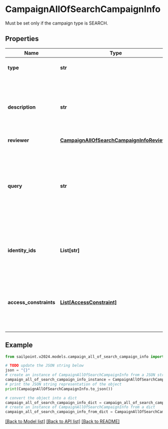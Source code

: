 # CampaignAllOfSearchCampaignInfo

Must be set only if the campaign type is SEARCH.

## Properties

Name | Type | Description | Notes
------------ | ------------- | ------------- | -------------
**type** | **str** | The type of search campaign represented. | 
**description** | **str** | Describes this search campaign. Intended for storing the query used, and possibly the number of identities selected/available. | [optional] 
**reviewer** | [**CampaignAllOfSearchCampaignInfoReviewer**](CampaignAllOfSearchCampaignInfoReviewer.md) |  | [optional] 
**query** | **str** | The scope for the campaign. The campaign will cover identities returned by the query and identities that have access items returned by the query. One of &#x60;query&#x60; or &#x60;identityIds&#x60; must be set. | [optional] 
**identity_ids** | **List[str]** | A direct list of identities to include in this campaign. One of &#x60;identityIds&#x60; or &#x60;query&#x60; must be set. | [optional] 
**access_constraints** | [**List[AccessConstraint]**](AccessConstraint.md) | Further reduces the scope of the campaign by excluding identities (from &#x60;query&#x60; or &#x60;identityIds&#x60;) that do not have this access. | [optional] 

## Example

```python
from sailpoint.v2024.models.campaign_all_of_search_campaign_info import CampaignAllOfSearchCampaignInfo

# TODO update the JSON string below
json = "{}"
# create an instance of CampaignAllOfSearchCampaignInfo from a JSON string
campaign_all_of_search_campaign_info_instance = CampaignAllOfSearchCampaignInfo.from_json(json)
# print the JSON string representation of the object
print(CampaignAllOfSearchCampaignInfo.to_json())

# convert the object into a dict
campaign_all_of_search_campaign_info_dict = campaign_all_of_search_campaign_info_instance.to_dict()
# create an instance of CampaignAllOfSearchCampaignInfo from a dict
campaign_all_of_search_campaign_info_from_dict = CampaignAllOfSearchCampaignInfo.from_dict(campaign_all_of_search_campaign_info_dict)
```
[[Back to Model list]](../README.md#documentation-for-models) [[Back to API list]](../README.md#documentation-for-api-endpoints) [[Back to README]](../README.md)


